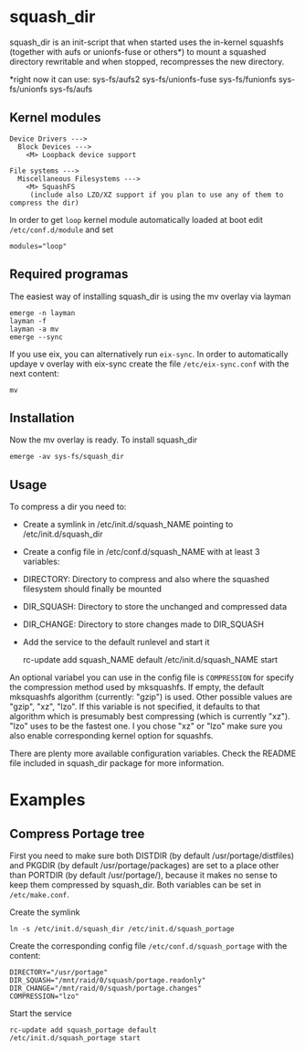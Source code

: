# squash_dir
squash_dir is an init-script that when started uses the in-kernel squashfs (together with aufs or unionfs-fuse or others*) to mount 
a squashed directory rewritable and when stopped, recompresses the new directory.

*right now it can use:
sys-fs/aufs2
sys-fs/unionfs-fuse
sys-fs/funionfs
sys-fs/unionfs
sys-fs/aufs

## Kernel modules

	Device Drivers --->
	  Block Devices --->
	    <M> Loopback device support

	File systems --->
	  Miscellaneous Filesystems --->
	    <M> SquashFS
	     (include also LZO/XZ support if you plan to use any of them to compress the dir)


In order to get `loop` kernel module automatically loaded at boot edit `/etc/conf.d/module` and set

	modules="loop"

## Required programas

The easiest way of installing squash_dir is using the mv overlay via layman


	emerge -n layman
	layman -f
	layman -a mv
	emerge --sync


If you use eix, you can alternatively run `eix-sync`. In order to automatically updaye v overlay with eix-sync create the file `/etc/eix-sync.conf` with the next content:

	mv

## Installation

Now the mv overlay is ready. To install squash_dir

	emerge -av sys-fs/squash_dir


## Usage

To compress a dir you need to:

 - Create a symlink in /etc/init.d/squash_NAME pointing to /etc/init.d/squash_dir
 - Create a config file in /etc/conf.d/squash_NAME with at least 3 variables:
  - DIRECTORY: Directory to compress and also where the squashed filesystem should finally be mounted
  - DIR_SQUASH: Directory to store the unchanged and compressed data
  - DIR_CHANGE: Directory to store changes made to DIR_SQUASH
 - Add the service to the default runlevel and start it

	rc-update add squash_NAME default
	/etc/init.d/squash_NAME start

An optional variabel you can use in the config file is `COMPRESSION` for specify the compression method used by mksquashfs. If empty, the default mksquashfs algorithm (currently: "gzip") is used. Other possible values are "gzip", "xz", "lzo". If this variable is not specified, it defaults to that algorithm which is presumably best compressing (which is currently "xz"). "lzo" uses to be the fastest one. I you chose "xz" or "lzo" make sure you also enable corresponding kernel option for squashfs.

There are plenty more available configuration variables. Check the README file included in squash_dir package for more information.

# Examples

## Compress Portage tree

First you need to make sure both DISTDIR (by default /usr/portage/distfiles) and PKGDIR (by default /usr/portage/packages) are set to a place other than PORTDIR (by default /usr/portage/), because it makes no sense to keep them compressed by squash_dir. Both variables can be set in `/etc/make.conf`.

Create the symlink

	ln -s /etc/init.d/squash_dir /etc/init.d/squash_portage

Create the corresponding config file `/etc/conf.d/squash_portage` with the content:

	DIRECTORY="/usr/portage"
	DIR_SQUASH="/mnt/raid/0/squash/portage.readonly"
	DIR_CHANGE="/mnt/raid/0/squash/portage.changes"
	COMPRESSION="lzo"

Start the service

	rc-update add squash_portage default
	/etc/init.d/squash_portage start
